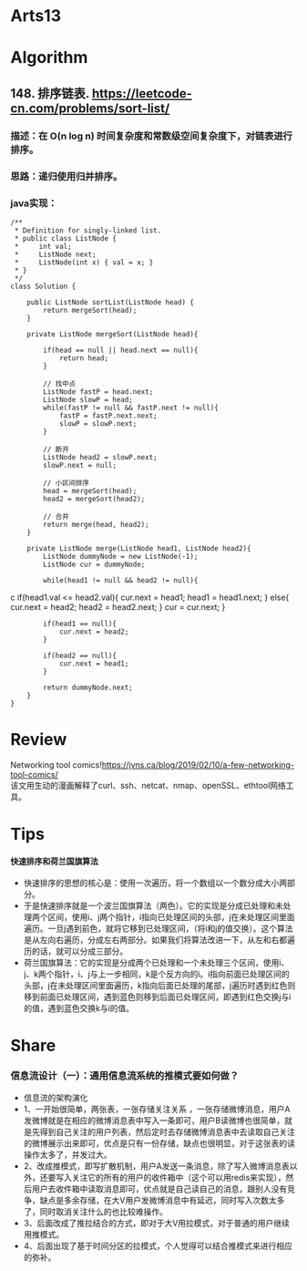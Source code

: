 Arts13
===

# Algorithm
## 148. 排序链表.  <https://leetcode-cn.com/problems/sort-list/>
### 描述：在 O(n log n) 时间复杂度和常数级空间复杂度下，对链表进行排序。
### 思路：递归使用归并排序。
### java实现：
	/**
	 * Definition for singly-linked list.
	 * public class ListNode {
	 *     int val;
	 *     ListNode next;
	 *     ListNode(int x) { val = x; }
	 * }
	 */
	class Solution {

		public ListNode sortList(ListNode head) {
			return mergeSort(head);
		}
		
		private ListNode mergeSort(ListNode head){
			
			if(head == null || head.next == null){
				return head;
			}
			
			// 找中点
			ListNode fastP = head.next;
			ListNode slowP = head;
			while(fastP != null && fastP.next != null){
				fastP = fastP.next.next;
				slowP = slowP.next;
			}
			
			// 断开
			ListNode head2 = slowP.next;
			slowP.next = null;
			
			// 小区间排序
			head = mergeSort(head);
			head2 = mergeSort(head2);
			
			// 合并
			return merge(head, head2);
		}
		
		private ListNode merge(ListNode head1, ListNode head2){
			ListNode dummyNode = new ListNode(-1);
			ListNode cur = dummyNode;
			
			while(head1 != null && head2 != null){
c				if(head1.val <= head2.val){
					cur.next = head1;
					head1 = head1.next;
				} else{
					cur.next = head2;
					head2 = head2.next;
				}
				cur = cur.next;
			}
			
			if(head1 == null){
				cur.next = head2;
			}
			
			if(head2 == null){
				cur.next = head1;
			}
			
			return dummyNode.next;
		}
	}
	
# Review
Networking tool comics!<https://jvns.ca/blog/2019/02/10/a-few-networking-tool-comics/>  
该文用生动的漫画解释了curl、ssh、netcat、nmap、openSSL、ethtool网络工具。



# Tips
#### 快速排序和荷兰国旗算法
 - 快速排序的思想的核心是：使用一次遍历，将一个数组以一个数分成大小两部分。
 - 于是快速排序就是一个波兰国旗算法（两色）。它的实现是分成已处理和未处理两个区间，使用i、j两个指针，i指向已处理区间的头部，j在未处理区间里面遍历。一旦j遇到前色，就将它移到已处理区间，（将i和j的值交换）。这个算法是从左向右遍历，分成左右两部分。如果我们将算法改进一下，从左和右都遍历的话，就可以分成三部分。
 - 荷兰国旗算法：它的实现是分成两个已处理和一个未处理三个区间，使用i、j、k两个指针，i、j与上一步相同，k是个反方向的i。i指向前面已处理区间的头部，j在未处理区间里面遍历，k指向后面已处理的尾部，j遍历时遇到红色则移到前面已处理区间，遇到蓝色则移到后面已处理区间，即遇到红色交换j与i的值，遇到蓝色交换k与i的值。

# Share
### 信息流设计（一）：通用信息流系统的推模式要如何做？
 - 信息流的架构演化
 - 1、一开始很简单，两张表，一张存储关注关系 ，一张存储微博消息，用户A发微博就是在相应的微博消息表中写入一条即可，用户B读微博也很简单，就是先得到自己关注的用户列表，然后定时去存储微博消息表中去读取自己关注的微博展示出来即可，优点是只有一份存储，缺点也很明显，对于这张表的读操作太多了，并发过大。
 - 2、改成推模式，即写扩散机制，用户A发送一条消息，除了写入微博消息表以外，还要写入关注它的所有的用户的收件箱中（这个可以用redis来实现），然后用户去收件箱中读取消息即可，优点就是自己读自己的消息，跟别人没有竞争，缺点是多余存储，在大V用户发微博消息中有延迟，同时写入次数太多了，同时取消关注什么的也比较难操作。
 - 3、后面改成了推拉结合的方式，即对于大V用拉模式，对于普通的用户继续用推模式。
 - 4、后面出现了基于时间分区的拉模式，个人觉得可以结合推模式来进行相应的弥补。

